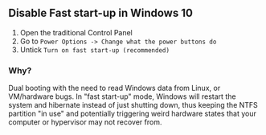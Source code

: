 ## Disable Fast start-up in Windows 10

1. Open the traditional Control Panel
2. Go to `Power Options -> Change what the power buttons do`
3. Untick `Turn on fast start-up (recommended)`

### Why?

Dual booting with the need to read Windows data from Linux, or VM/hardware bugs. In "fast start-up" mode, Windows will restart the system and hibernate instead of just shutting down, thus keeping the NTFS partition "in use" and potentially triggering weird hardware states that your computer or hypervisor may not recover from.
